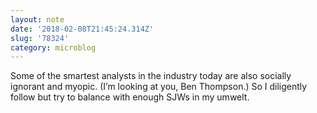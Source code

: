 ```yaml
---
layout: note
date: '2018-02-08T21:45:24.314Z'
slug: '78324'
category: microblog
---
```

Some of the smartest analysts in the industry today are also socially ignorant and myopic. (I’m looking at you, Ben Thompson.) So I diligently follow but try to balance with enough SJWs in my umwelt.
